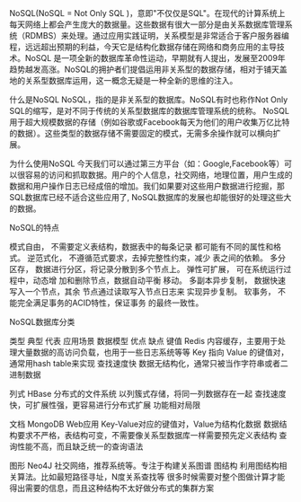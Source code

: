 NoSQL(NoSQL = Not Only SQL )，意即"不仅仅是SQL"。在现代的计算系统上每天网络上都会产生庞大的数据量。这些数据有很大一部分是由关系数据库管理系统（RDMBS）来处理。通过应用实践证明，关系模型是非常适合于客户服务器编程，远远超出预期的利益，今天它是结构化数据存储在网络和商务应用的主导技术。NoSQL 是一项全新的数据库革命性运动，早期就有人提出，发展至2009年趋势越发高涨。NoSQL的拥护者们提倡运用非关系型的数据存储，相对于铺天盖地的关系型数据库运用，这一概念无疑是一种全新的思维的注入。



什么是NoSQL
NoSQL，指的是非关系型的数据库。NoSQL有时也称作Not Only SQL的缩写，是对不同于传统的关系型数据库的数据库管理系统的统称。 NoSQL用于超大规模数据的存储（例如谷歌或Facebook每天为他们的用户收集万亿比特的数据）。这些类型的数据存储不需要固定的模式，无需多余操作就可以横向扩展。


为什么使用NoSQL
今天我们可以通过第三方平台（如：Google,Facebook等）可以很容易的访问和抓取数据。用户的个人信息，社交网络，地理位置，用户生成的数据和用户操作日志已经成倍的增加。我们如果要对这些用户数据进行挖掘，那SQL数据库已经不适合这些应用了, NoSQL数据库的发展也却能很好的处理这些大的数据。


NoSQL的特点

模式自由， 不需要定义表结构，数据表中的每条记录 都可能有不同的属性和格式。
逆范式化， 不遵循范式要求，去掉完整性约束，减少 表之间的依赖。
多分区存， 数据进行分区，将记录分散到多个节点上。
弹性可扩展， 可在系统运行过程中，动态增 加和删除节点，数据自动平衡 移动。
多副本异步复制， 数据快速写入一个节点，其余 节点通过读取写入节点日志来 实现异步复制。
软事务， 不能完全满足事务的ACID特性，保证事务 的最终一致性。



NoSQL数据库分类


类型 典型
代表 应用场景 数据模型 优点 缺点
 键值
 Redis 内容缓存，主要用于处理大量数据的高访问负载，也用于一些日志系统等等
 Key 指向 Value 的键值对，通常用hash table来实现
 查找速度快
 数据无结构化，通常只被当作字符串或者二进制数据

 列式 HBase
 分布式的文件系统
 以列簇式存储，将同一列数据存在一起
 查找速度快，可扩展性强，更容易进行分布式扩展
 功能相对局限

 文档
 MongoDB
 Web应用
 Key-Value对应的键值对，Value为结构化数据
 数据结构要求不严格，表结构可变，不需要像关系型数据库一样需要预先定义表结构
 查询性能不高，而且缺乏统一的查询语法

 图形
 Neo4J
 社交网络，推荐系统等。专注于构建关系图谱
 图结构
 利用图结构相关算法。比如最短路径寻址，N度关系查找等
 很多时候需要对整个图做计算才能得出需要的信息，而且这种结构不太好做分布式的集群方案



